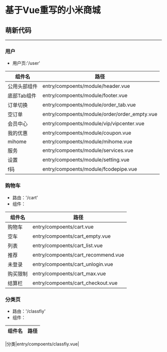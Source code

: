 # 基于Vue重写的小米商城

## 萌新代码

----

### 用户

* 用户页:'/user'

|组件名|路径|
|-|-|
|公用头部组件|entry/compoents/module/header.vue|
|底部Tab组件|entry/compoents/module/footer.vue|
|订单切换|entry/compoents/module/order_tab.vue|
|空订单|entry/compoents/module/order/order_empty.vue|
|会员中心|entry/compoents/module/vip/vipcenter.vue|
|我的优惠|entry/compoents/module/coupon.vue|
|mihome|entry/compoents/module/mihome.vue|
|服务|entry/compoents/module/services.vue|
|设置|entry/compoents/module/setting.vue|
|f码|entry/compoents/module/fcodepipe.vue|

### 购物车

* 路由：'/cart'
* 组件：

|组件名|路径|
|-|-|
|购物车|entry/compoents/cart.vue|
|空车|entry/compoents/cart_empty.vue|
|列表|entry/compoents/cart_list.vue|
|推荐|entry/compoents/cart_recommend.vue|
|未登录|entry/compoents/cart_unlogin.vue|
|购买限制|entry/compoents/cart_max.vue|
|结算栏|entry/compoents/cart_checkout.vue|

### 分类页

* 路由：'/classfiy'
* 组件：

|组件名|路径|
|-|-|

|分类|entry/compoents/classfiy.vue|
